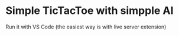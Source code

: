 # Simple TicTacToe with simpple AI
Run it with VS Code (the easiest way is with live server extension)

